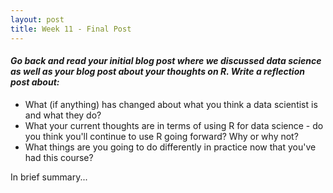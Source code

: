 ```yaml
---
layout: post
title: Week 11 - Final Post
---
```


#### _Go back and read your initial blog post where we discussed data science as well as your blog post about your thoughts on R.  Write a reflection post about:_
- What (if anything) has changed about what you think a data scientist is and what they do?  
- What your current thoughts are in terms of using R for data science - do you think you'll continue to use R going forward?  Why or why not?  
- What things are you going to do differently in practice now that you've had this course?  

In brief summary...

